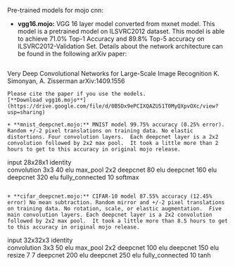Pre-trained models for mojo cnn:

+ **vgg16.mojo:** VGG 16 layer model converted from mxnet model.  This model is a pretrained model on ILSVRC2012 dataset. This model is able to achieve 71.0% Top-1 Accuracy and 89.8% Top-5 accuracy on ILSVRC2012-Validation Set. Details about the network architecture can be found in the following arXiv paper:
  ```
Very Deep Convolutional Networks for Large-Scale Image Recognition
K. Simonyan, A. Zisserman
arXiv:1409.1556
  ```
Please cite the paper if you use the models.    
[**Download vgg16.mojo**](https://drive.google.com/file/d/0B5Dx9ePCIXQAZU51T0MyQXpvOXc/view?usp=sharing)

+ **mnist_deepcnet.mojo:** MNIST model 99.75% accuracy (0.25% error). Random +/-2 pixel translations on training data. No elastic distortions. Four convolution layers.  Each deepcnet layer is a 2x2 convolution followed by 2x2 max pool.  It took a little more than 2 hours to get to this accuracy in original mojo release. 
  ```  
input 28x28x1 identity  
convolution 3x3 40 elu
max_pool 2x2
deepcnet 80 elu
deepcnet 160 elu
deepcnet 320 elu
fully_connected 10 softmax
  ```  

+ **cifar_deepcnet.mojo:** CIFAR-10 model 87.55% accuracy (12.45% error) No mean subtraction. Random mirror and +/-2 pixel translations on training data. No rotation, scale, or elastic augmentation.  Five main convolution layers. Each deepcnet layer is a 2x2 convolution followed by 2x2 max pool.  It took a little more than 8.5 hours to get to this accuracy in original mojo release. 
  ```
input 32x32x3 identity  
convolution 3x3 50 elu
max_pool 2x2
deepcnet 100 elu
deepcnet 150 elu
resize 7 7
deepcnet 200 elu
deepcnet 250 elu
fully_connected 10 tanh
  ```
